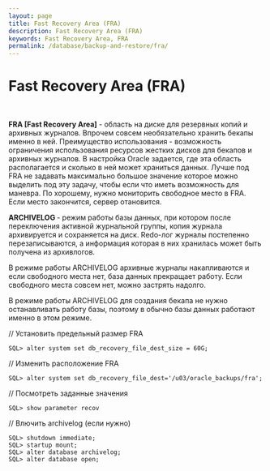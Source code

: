 ```yaml
---
layout: page
title: Fast Recovery Area (FRA)
description: Fast Recovery Area (FRA)
keywords: Fast Recovery Area, FRA
permalink: /database/backup-and-restore/fra/
---
```


# Fast Recovery Area (FRA)

<br/>

<strong>FRA [Fast Recovery Area]</strong> - область на диске для резервных копий и архивных журналов. Впрочем совсем необязательно хранить бекапы именно в ней. Преимущество использования - возможность ограничения использования ресурсов жестких дисков для бекапов и архивных журналов. В настройка Oracle задается, где эта область располагается и сколько в ней может храниться данных. Лучше под FRA не задавать максимально большое значение которое можно выделить под эту задачу, чтобы если что иметь возможность для маневра. По хорошему, нужно мониторить свободное место в FRA. Если место закончится, сервер отановится.

<strong>ARCHIVELOG </strong> - режим работы базы данных, при котором после переключения активной журнальной группы, копия журнала архивируется и сохраняется на диск. Redo-лог журналы постепенно перезаписываются, а информация которая в них хранилась может быть получена из архивлогов.

В режиме работы ARCHIVELOG архивные журналы накапливаются и если свободного места нет, база данных прекращает работу. Если свободного места совсем нет, можно застрять надолго.

В режиме работы ARCHIVELOG для создания бекапа не нужно останавливать работу базы, поэтому в обычно базы данных работают именно в этом режиме.

// Установить предельный размер FRA

    SQL> alter system set db_recovery_file_dest_size = 60G;

// Изменить расположение FRA

    SQL> alter system set db_recovery_file_dest='/u03/oracle_backups/fra';

// Посмотреть заданные значения

    SQL> show parameter recov

// Влючить archivelog (если нужно)

    SQL> shutdown immediate;
    SQL> startup mount;
    SQL> alter database archivelog;
    SQL> alter database open;
